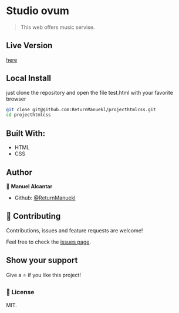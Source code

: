 # Studio ovum

> This web offers music servise.




## Live Version

[here](https://ReturnManuekl.github.io/projecthtmlcss)

## Local Install

just clone the repository and open the file test.html with your favorite browser

```sh
git clone git@github.com:ReturnManuekl/projecthtmlcss.git
cd projecthtmlcss
```


## Built With:

- HTML
- CSS

## Author

👤 **Manuel Alcantar**

- Github: [@ReturnManuekl](https://github.com/ReturnManuekl)

## 🤝 Contributing

Contributions, issues and feature requests are welcome!

Feel free to check the [issues page](https://github.com/ReturnManuekl/Carwash/issues).

## Show your support

Give a ⭐️ if you like this project!


### 📝 License

MIT.
